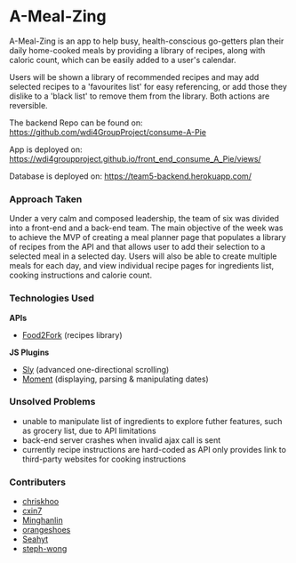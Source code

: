 # A-Meal-Zing

A-Meal-Zing is an app to help busy, health-conscious go-getters plan their daily home-cooked meals by providing a library of recipes, along with caloric count, which can be easily added to a user's calendar.

Users will be shown a library of recommended recipes and may add selected recipes to a 'favourites list' for easy referencing, or add those they dislike to a 'black list' to remove them from the library. Both actions are reversible. 

The backend Repo can be found on: https://github.com/wdi4GroupProject/consume-A-Pie

App is deployed on: https://wdi4groupproject.github.io/front_end_consume_A_Pie/views/

Database is deployed on: https://team5-backend.herokuapp.com/


### Approach Taken

Under a very calm and composed leadership, the team of six was divided into a front-end and a back-end team. The main objective of the week was to achieve the MVP of creating a meal planner page that populates a library of recipes from the API and that allows user to add their selection to a selected meal in a selected day. Users will also be able to create multiple meals for each day, and view individual recipe pages for ingredients list, cooking instructions and calorie count.


### Technologies Used

**APIs**
- [Food2Fork](http://food2fork.com/) (recipes library)

**JS Plugins**
- [Sly](http://darsa.in/sly/) (advanced one-directional scrolling)
- [Moment](http://momentjs.com/) (displaying, parsing & manipulating dates)


### Unsolved Problems

- unable to manipulate list of ingredients to explore futher features, such as grocery list, due to API limitations
- back-end server crashes when invalid ajax call is sent
- currently recipe instructions are hard-coded as API only provides link to third-party websites for cooking instructions


### Contributers

- [chriskhoo](https://github.com/chriskhoo)
- [cxin7](https://github.com/cxin7)
- [Minghanlin](https://github.com/Minghanlin)
- [orangeshoes](https://github.com/orangeshoes)
- [Seahyt](https://github.com/Seahyt)
- [steph-wong](https://github.com/steph-wong)

